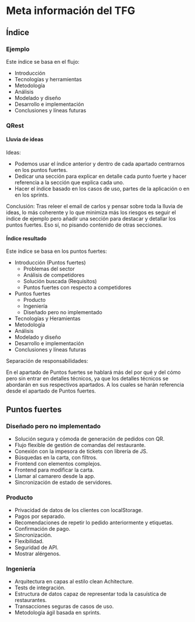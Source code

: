 # Meta información del TFG

## Índice 

### Ejemplo

Este índice se basa en el flujo:

- Introducción
- Tecnologías y herramientas
- Metodología
- Análisis
- Modelado y diseño
- Desarrollo e implementación
- Conclusiones y líneas futuras

### QRest

#### Lluvia de ideas

Ideas: 

- Podemos usar el índice anterior y dentro de cada apartado centrarnos en los puntos fuertes.
- Dedicar una sección para explicar en detalle cada punto fuerte y hacer referencia a la sección que explica cada uno.
- Hacer el índice basado en los casos de uso, partes de la aplicación o en en los sprints.

Conclusión: Tras releer el email de carlos y pensar sobre toda la lluvia de ideas, lo más coherente y lo que minimiza más los riesgos es seguir el índice de ejemplo pero añadir una sección para destacar y detallar los puntos fuertes. Eso sí, no pisando contenido de otras secciones.

#### Índice resultado

Este índice se basa en los puntos fuertes:

- Introducción (Puntos fuertes)
    - Problemas del sector
    - Análisis de competidores
    - Solución buscada (Requisitos)
    - Puntos fuertes con respecto a competidores
- Puntos fuertes
    - Producto
    - Ingeniería
    - Diseñado pero no implementado
- Tecnologías y Heramientas
- Metodología
- Análisis
- Modelado y diseño
- Desarrollo e implementación
- Conclusiones y líneas futuras

Separación de responsabilidades:

En el apartado de Puntos fuertes se hablará más del por qué y del cómo pero sin entrar en detalles técnicos, ya que los detalles técnicos se abordarán en sus respectivos apartados. A los cuales se harán referencia desde el apartado de Puntos fuertes.

## Puntos fuertes

### Diseñado pero no implementado

- Solución segura y cómoda de generación de pedidos con QR.
- Flujo flexible de gestión de comandas del restaurante.
- Conexión con la impesora de tickets con librería de JS.
- Búsquedas en la carta, con filtros.
- Frontend con elementos complejos.
- Frontend para modificar la carta.
- Llamar al camarero desde la app.
- Sincronización de estado de servidores.

### Producto

- Privacidad de datos de los clientes con localStorage.
- Pagos por separado.
- Recomendaciones de repetir lo pedido anteriormente y etiquetas.
- Confirmación de pago.
- Sincronización. 
- Flexibilidad.
- Seguridad de API.
- Mostrar alérgenos.

### Ingeniería

- Arquitectura en capas al estilo clean Achitecture.
- Tests de integración.
- Estructura de datos capaz de representar toda la casuística de restaurantes.
- Transacciones seguras de casos de uso.
- Metodología ágil basada en sprints.
